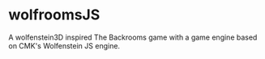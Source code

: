 # wolfroomsJS
A wolfenstein3D inspired The Backrooms game with a game engine based on CMK's Wolfenstein JS engine.
